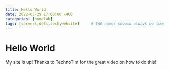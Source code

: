 ```yaml
---
title: Hello World
date: 2022-05-29 17:00:00 -400
categories: [homelab]
tags: [servers,dell,tech,website]     # TAG names should always be lowercase
---
```


# Hello World
My site is up! Thanks to TechnoTim for the great video on how to do this!